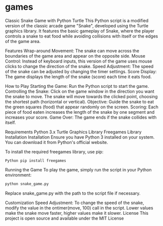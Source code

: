# games
Classic Snake Game with Python Turtle
This Python script is a modified version of the classic arcade game "Snake", developed using the Turtle graphics library. It features the basic gameplay of Snake, where the player controls a snake to eat food while avoiding collisions with itself or the edges of the game area.

Features
Wrap-around Movement: The snake can move across the boundaries of the game area and appear on the opposite side.
Mouse Control: Instead of keyboard inputs, this version of the game uses mouse clicks to change the direction of the snake.
Speed Adjustment: The speed of the snake can be adjusted by changing the timer settings.
Score Display: The game displays the length of the snake (score) each time it eats food.

How to Play
Starting the Game: Run the Python script to start the game.
Controlling the Snake: Click on the game window in the direction you want the snake to move. The snake will move towards the clicked point, choosing the shortest path (horizontal or vertical).
Objective: Guide the snake to eat the green squares (food) that appear randomly on the screen.
Scoring: Each piece of food eaten increases the length of the snake by one segment and increases your score.
Game Over: The game ends if the snake collides with itself.

Requirements
Python 3.x
Turtle Graphics Library
Freegames Library
Installation
Installation
Ensure you have Python 3 installed on your system. You can download it from Python's official website.

To install the required freegames library, use pip:

``` Python pip install freegames ```

Running the Game
To play the game, simply run the script in your Python environment:



``` python
python snake_game.py 
```

Replace snake_game.py with the path to the script file if necessary.

Customization
Speed Adjustment: To change the speed of the snake, modify the value in the ontimer(move, 100) call in the script. Lower values make the snake move faster, higher values make it slower.
License
This project is open source and available under the MIT License

